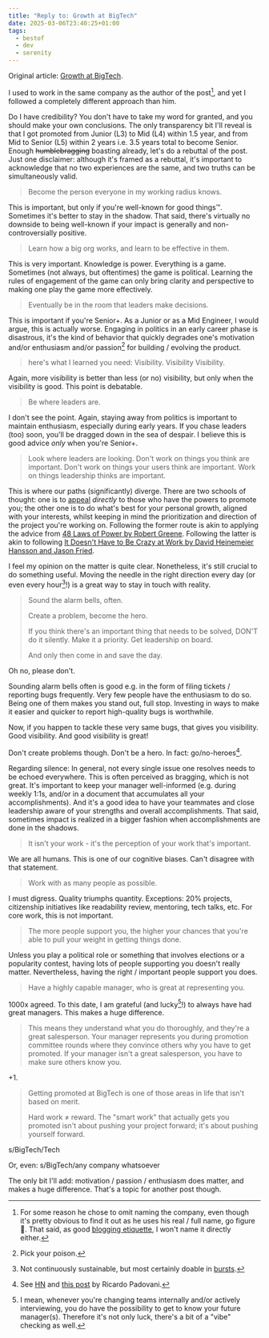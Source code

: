```yaml
---
title: "Reply to: Growth at BigTech"
date: 2025-03-06T23:40:25+01:00
tags:
  - bestof
  - dev
  - serenity
---
```


Original article: [Growth at
BigTech](https://bhardwajrish.blogspot.com/2025/03/growth-at-bigtech.html).

I used to work in the same company as the author of the post[^1], and yet I
followed a completely different approach than him.

Do I have credibility? You don't have to take my word for granted, and you
should make your own conclusions. The only transparency bit I'll reveal is that
I got promoted from Junior (L3) to Mid (L4) within 1.5 year, and from Mid to
Senior (L5) within 2 years i.e. 3.5 years total to become Senior. Enough
~~humblebragging~~ boasting already, let's do a rebuttal of the post. Just one
disclaimer: although it's framed as a rebuttal, it's important to acknowledge
that no two experiences are the same, and two truths can be simultaneously
valid.

> Become the person everyone in my working radius knows.

This is important, but only if you're well-known for good things™. Sometimes
it's better to stay in the shadow. That said, there's virtually no downside to
being well-known if your impact is generally and non-controversially positive.

> Learn how a big org works, and learn to be effective in them.

This is very important. Knowledge is power. Everything is a game. Sometimes (not
always, but oftentimes) the game is political. Learning the rules of engagement
of the game can only bring clarity and perspective to making one play the game
more effectively.

> Eventually be in the room that leaders make decisions.

This is important if you're Senior+. As a Junior or as a Mid Engineer, I would
argue, this is actually worse. Engaging in politics in an early career phase is
disastrous, it's the kind of behavior that quickly degrades one's motivation
and/or enthusiasm and/or passion[^2] for building / evolving the product.

> here's what I learned you need: Visibility. Visibility Visibility.

Again, more visibility is better than less (or no) visibility, but only when the
visibility is good. This point is debatable.

> Be where leaders are.

I don't see the point. Again, staying away from politics is important to
maintain enthusiasm, especially during early years. If you chase leaders (too)
soon, you'll be dragged down in the sea of despair. I believe this is good
advice _only_ when you're Senior+.

> Look where leaders are looking.
> Don't work on things you think are important.
> Don't work on things your users think are important.
> Work on things leadership thinks are important.

This is where our paths (significantly) diverge. There are two schools of
thought: one is to
[appeal](https://www.urbandictionary.com/define.php?term=boot-licking)
_directly_ to those who have the powers to promote you; the other one is to do
what's best for your personal growth, aligned with your interests, whilst
keeping in mind the prioritization and direction of the project you're working
on. Following the former route is akin to applying the advice from [48 Laws of
Power by Robert
Greene](https://www.goodreads.com/book/show/1303.The_48_Laws_of_Power).
Following the latter is akin to following [It Doesn't Have to Be Crazy at Work
by David Heinemeier Hansson and Jason
Fried](https://www.goodreads.com/book/show/38900866-it-doesn-t-have-to-be-crazy-at-work).

I feel my opinion on the matter is quite clear. Nonetheless, it's still
crucial to do something useful. Moving the needle in the right direction every
day (or even every hour[^3]!) is a great way to stay in touch with reality.

> Sound the alarm bells, often.
>
> Create a problem, become the hero.
>
> If you think there's an important thing that needs to be solved, DON'T do it
> silently. Make it a priority. Get leadership on board.
>
> And only then come in and save the day.

Oh no, please don't.

Sounding alarm bells often is good e.g. in the form of filing tickets /
reporting bugs frequently. Very few people have the enthusiasm to do so. Being
one of them makes you stand out, full stop. Investing in ways to make it easier
and quicker to report high-quality bugs is worthwhile.

Now, if you happen to tackle these very same bugs, that gives you visibility.
Good visibility. And good visibility is great!

Don't create problems though. Don't be a hero. In fact: go/no-heroes[^4].

Regarding silence: In general, not every single issue one resolves needs to be
echoed everywhere. This is often perceived as bragging, which is not great. It's
important to keep your manager well-informed (e.g. during weekly 1:1s, and/or in
a document that accumulates all your accomplishments). And it's a good idea to
have your teammates and close leadership aware of your strengths and overall
accomplishments. That said, sometimes impact is realized in a bigger fashion
when accomplishments are done in the shadows.

> It isn't your work - it's the perception of your work that's important.

We are all humans. This is one of our cognitive biases. Can't disagree with that
statement.

> Work with as many people as possible.

I must digress. Quality triumphs quantity. Exceptions: 20% projects, citizenship
initiatives like readability review, mentoring, tech talks, etc. For core work,
this is not important.

> The more people support you, the higher your chances that you're able to pull
> your weight in getting things done.

Unless you play a political role or something that involves elections or a
popularity contest, having lots of people supporting you doesn't really matter.
Nevertheless, having the right / important people support you does.

> Have a highly capable manager, who is great at representing you.

1000x agreed. To this date, I am grateful (and lucky[^5]!) to always have had
great managers. This makes a huge difference.

> This means they understand what you do thoroughly, and they're a great
> salesperson. Your manager represents you during promotion committee rounds
> where they convince others why you have to get promoted. If your manager isn't
> a great salesperson, you have to make sure others know you.

+1.

> Getting promoted at BigTech is one of those areas in life that isn't based on
> merit.
>
> Hard work ≠ reward. The "smart work" that actually gets you promoted isn't
> about pushing your project forward; it's about pushing yourself forward.

s/BigTech/Tech

Or, even: s/BigTech/any company whatsoever

The only bit I'll add: motivation / passion / enthusiasm does matter, and makes
a huge difference. That's a topic for another post though.

[^1]: For some reason he chose to omit naming the company, even though it's
    pretty obvious to find it out as he uses his real / full name, go figure 🤷.
    That said, as good [blogging
    etiquette](https://en.wikipedia.org/wiki/Etiquette_in_technology#Netiqauette),
    I won't name it directly either.

[^2]: Pick your poison.

[^3]: Not continuously sustainable, but most certainly doable in
[bursts](https://github.blog/developer-skills/career-growth/how-to-get-in-the-flow-while-coding-and-why-its-important/).

[^4]: See [HN](https://news.ycombinator.com/item?id=20374289) and [this
post](https://rpadovani.com/no-heroes) by Ricardo Padovani.

[^5]: I mean, whenever you're changing teams internally and/or actively
    interviewing, you do have the possibility to get to know your future
    manager(s). Therefore it's not only luck, there's a bit of a "vibe" checking
    as well.
